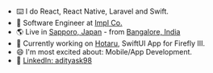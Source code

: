 - ⌨️ I do React, React Native, Laravel and Swift.
- 🏢 Software Engineer at [Impl Co.](https://www.impl.co.jp/)
- 🌎 Live in [Sapporo, Japan](https://maps.app.goo.gl/BNpeh5vDHWsm6bFB6) - from [Bangalore, India](https://maps.app.goo.gl/dov1ySrfS7nGXvYe9)
- 🔨 Currently working on [Hotaru](https://github.com/adityask98/Hotaru), SwiftUI App for Firefly III.
- 😄 I'm most excited about: Mobile/App Development.
- 💼 [LinkedIn: adityask98](https://www.linkedin.com/in/adityask98/)

<!--
**adityask98/adityask98** is a ✨ _special_ ✨ repository because its `README.md` (this file) appears on your GitHub profile.

Here are some ideas to get you started:

- 🔭 I’m currently working on ...
- 🌱 I’m currently learning ...
- 👯 I’m looking to collaborate on ...
- 🤔 I’m looking for help with ...
- 💬 Ask me about ...
- 📫 How to reach me: ...
- 😄 Pronouns: ...
- ⚡ Fun fact: ...
-->

